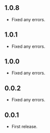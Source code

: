 ## 1.0.8

- Fixed any errors.

## 1.0.1

- Fixed any errors.

## 1.0.0

- Fixed any errors.

## 0.0.2

- Fixed any errors.

## 0.0.1

- First release.
